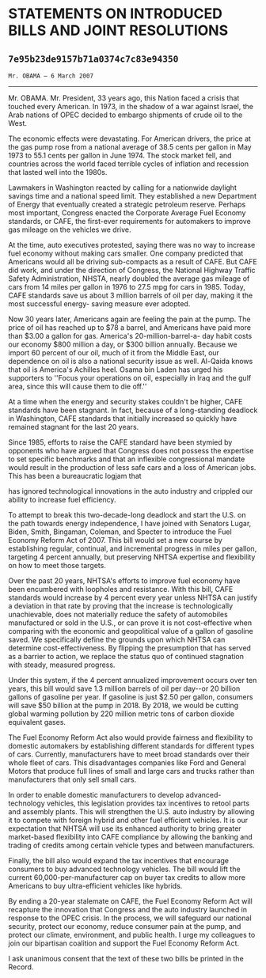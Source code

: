 # STATEMENTS ON INTRODUCED BILLS AND JOINT RESOLUTIONS
## `7e95b23de9157b71a0374c7c83e94350`
`Mr. OBAMA — 6 March 2007`

---


Mr. OBAMA. Mr. President, 33 years ago, this Nation faced a crisis 
that touched every American. In 1973, in the shadow of a war against 
Israel, the Arab nations of OPEC decided to embargo shipments of crude 
oil to the West.

The economic effects were devastating. For American drivers, the 
price at the gas pump rose from a national average of 38.5 cents per 
gallon in May 1973 to 55.1 cents per gallon in June 1974. The stock 
market fell, and countries across the world faced terrible cycles of 
inflation and recession that lasted well into the 1980s.

Lawmakers in Washington reacted by calling for a nationwide daylight 
savings time and a national speed limit. They established a new 
Department of Energy that eventually created a strategic petroleum 
reserve. Perhaps most important, Congress enacted the Corporate Average 
Fuel Economy standards, or CAFE, the first-ever requirements for 
automakers to improve gas mileage on the vehicles we drive.

At the time, auto executives protested, saying there was no way to 
increase fuel economy without making cars smaller. One company 
predicted that Americans would all be driving sub-compacts as a result 
of CAFE. But CAFE did work, and under the direction of Congress, the 
National Highway Traffic Safety Administration, NHSTA, nearly doubled 
the average gas mileage of cars from 14 miles per gallon in 1976 to 
27.5 mpg for cars in 1985. Today, CAFE standards save us about 3 
million barrels of oil per day, making it the most successful energy-
saving measure ever adopted.

Now 30 years later, Americans again are feeling the pain at the pump. 
The price of oil has reached up to $78 a barrel, and Americans have 
paid more than $3.00 a gallon for gas. America's 20-million-barrel-a-
day habit costs our economy $800 million a day, or $300 billion 
annually. Because we import 60 percent of our oil, much of it from the 
Middle East, our dependence on oil is also a national security issue as 
well. Al-Qaida knows that oil is America's Achilles heel. Osama bin 
Laden has urged his supporters to ''Focus your operations on oil, 
especially in Iraq and the gulf area, since this will cause them to die 
off.''

At a time when the energy and security stakes couldn't be higher, 
CAFE standards have been stagnant. In fact, because of a long-standing 
deadlock in Washington, CAFE standards that initially increased so 
quickly have remained stagnant for the last 20 years.

Since 1985, efforts to raise the CAFE standard have been stymied by 
opponents who have argued that Congress does not possess the expertise 
to set specific benchmarks and that an inflexible congressional mandate 
would result in the production of less safe cars and a loss of American 
jobs. This has been a bureaucratic logjam that


has ignored technological innovations in the auto industry and crippled 
our ability to increase fuel efficiency.


To attempt to break this two-decade-Iong deadlock and start the U.S. 
on the path towards energy independence, I have joined with Senators 
Lugar, Biden, Smith, Bingaman, Coleman, and Specter to introduce the 
Fuel Economy Reform Act of 2007. This bill would set a new course by 
establishing regular, continual, and incremental progress in miles per 
gallon, targeting 4 percent annually, but preserving NHTSA expertise 
and flexibility on how to meet those targets.

Over the past 20 years, NHTSA's efforts to improve fuel economy have 
been encumbered with loopholes and resistance. With this bill, CAFE 
standards would increase by 4 percent every year unless NHTSA can 
justify a deviation in that rate by proving that the increase is 
technologically unachievable, does not materially reduce the safety of 
automobiles manufactured or sold in the U.S., or can prove it is not 
cost-effective when comparing with the economic and geopolitical value 
of a gallon of gasoline saved. We specifically define the grounds upon 
which NHTSA can determine cost-effectiveness. By flipping the 
presumption that has served as a barrier to action, we replace the 
status quo of continued stagnation with steady, measured progress.

Under this system, if the 4 percent annualized improvement occurs 
over ten years, this bill would save 1.3 million barrels of oil per 
day--or 20 billion gallons of gasoline per year. If gasoline is just 
$2.50 per gallon, consumers will save $50 billion at the pump in 2018. 
By 2018, we would be cutting global warming pollution by 220 million 
metric tons of carbon dioxide equivalent gases.

The Fuel Economy Reform Act also would provide fairness and 
flexibility to domestic automakers by establishing different standards 
for different types of cars. Currently, manufacturers have to meet 
broad standards over their whole fleet of cars. This disadvantages 
companies like Ford and General Motors that produce full lines of small 
and large cars and trucks rather than manufacturers that only sell 
small cars.

In order to enable domestic manufacturers to develop advanced-
technology vehicles, this legislation provides tax incentives to retool 
parts and assembly plants. This will strengthen the U.S. auto industry 
by allowing it to compete with foreign hybrid and other fuel efficient 
vehicles. It is our expectation that NHTSA will use its enhanced 
authority to bring greater market-based flexibility into CAFE 
compliance by allowing the banking and trading of credits among certain 
vehicle types and between manufacturers.

Finally, the bill also would expand the tax incentives that encourage 
consumers to buy advanced technology vehicles. The bill would lift the 
current 60,000-per-manufacturer cap on buyer tax credits to allow more 
Americans to buy ultra-efficient vehicles like hybrids.

By ending a 20-year stalemate on CAFE, the Fuel Economy Reform Act 
will recapture the innovation that Congress and the auto industry 
launched in response to the OPEC crisis. In the process, we will 
safeguard our national security, protect our economy, reduce consumer 
pain at the pump, and protect our climate, environment, and public 
health. I urge my colleagues to join our bipartisan coalition and 
support the Fuel Economy Reform Act.

I ask unanimous consent that the text of these two bills be printed 
in the Record.